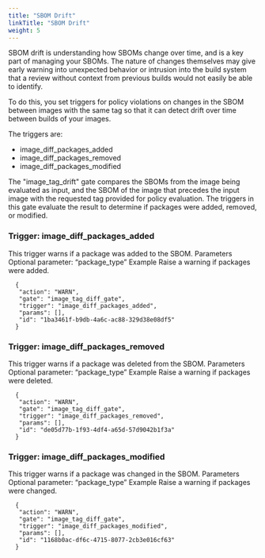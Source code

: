 ```yaml
---
title: "SBOM Drift"
linkTitle: "SBOM Drift"
weight: 5
---
```


SBOM drift is understanding how SBOMs change over time, and is a key part of managing your SBOMs. The nature of changes themselves may give early warning into unexpected behavior or intrusion into the build system that a review without context from previous builds would not easily be able to identify.

To do this, you set triggers for policy violations on changes in the SBOM between images with the same tag so that it can detect drift over time between builds of your images. 

The triggers are:
- image_diff_packages_added
- image_diff_packages_removed
- image_diff_packages_modified

The "image_tag_drift" gate compares the SBOMs from the image being evaluated as input, and the SBOM of the image that precedes the input image with the requested tag provided for policy evaluation. The triggers in this gate evaluate the result to determine if packages were added, removed, or modified.


### Trigger: image_diff_packages_added
This trigger warns if a package was added to the SBOM.
Parameters
Optional parameter: “package_type”
Example
Raise a warning if packages were added.

```
  {
   "action": "WARN",
   "gate": "image_tag_diff_gate",
   "trigger": "image_diff_packages_added",
   "params": [],
   "id": "1ba3461f-b9db-4a6c-ac88-329d38e08df5"
  }
```

### Trigger: image_diff_packages_removed
This trigger warns if a package was deleted from the SBOM.
Parameters
Optional parameter: “package_type”
Example
Raise a warning if packages were deleted.

```
  {
   "action": "WARN",
   "gate": "image_tag_diff_gate",
   "trigger": "image_diff_packages_removed",
   "params": [],
   "id": "de05d77b-1f93-4df4-a65d-57d9042b1f3a"
  }
```

### Trigger: image_diff_packages_modified
This trigger warns if a package was changed in the SBOM.
Parameters
Optional parameter: “package_type”
Example
Raise a warning if packages were changed.

```
  {
   "action": "WARN",
   "gate": "image_tag_diff_gate",
   "trigger": "image_diff_packages_modified",
   "params": [],
   "id": "1168b0ac-df6c-4715-8077-2cb3e016cf63"
  }
```



